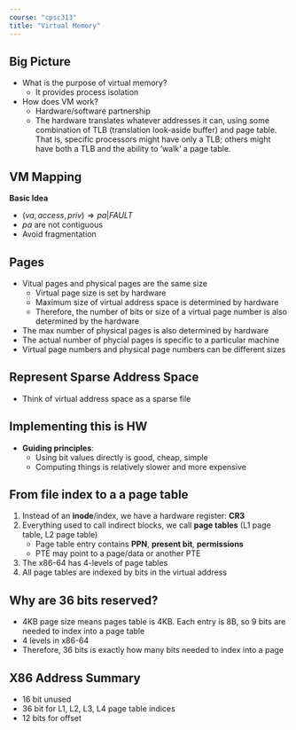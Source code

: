 ```yaml
---
course: "cpsc313"
title: "Virtual Memory"
---
```


## Big Picture
- What is the purpose of virtual memory?
    - It provides process isolation
- How does VM work?
    - Hardware/software partnership
    - The hardware translates whatever addresses it can, using some combination  of TLB (translation look-aside buffer) and page table. That is, specific  processors might have only a TLB; others might have both a TLB and the ability to ‘walk’ a page table.

## VM Mapping
**Basic Idea**
- $(va, access, priv) \Rightarrow pa | FAULT$
- $pa$ are not contiguous
- Avoid fragmentation

## Pages
- Vitual pages and physical pages are the same size
    - Virtual page size is set by hardware
    - Maximum size of virtual address space is determined by hardware
    - Therefore, the number of bits or size of a virtual page number is also determined by the hardware
- The max number of physical pages is also determined by hardware
- The actual number of phycial pages is specific to a particular machine
- Virtual page numbers and physical page numbers can be different sizes

## Represent Sparse Address Space
- Think of virtual address space as a sparse file

## Implementing this is HW
- **Guiding principles**:
    - Using bit values directly is good, cheap, simple
    - Computing things is relatively slower and more expensive
    
## From file index to a a page table
1. Instead of an **inode**/index, we have a hardware register: **CR3**
2. Everything used to call indirect blocks, we call **page tables** (L1 page table, L2 page table)
    - Page table entry contains **PPN**, **present bit**, **permissions**
    - PTE may point to a page/data or another PTE
3. The x86-64 has 4-levels of page tables
4. All page tables are indexed by bits in the virtual address

## Why are 36 bits reserved?
- 4KB page size means pages table is 4KB. Each entry is 8B, so 9 bits are needed to index into a page table
- 4 levels in x86-64
- Therefore, 36 bits is exactly how many bits needed to index into a page

## X86 Address Summary
- 16 bit unused
- 36 bit for L1, L2, L3, L4 page table indices
- 12 bits for offset